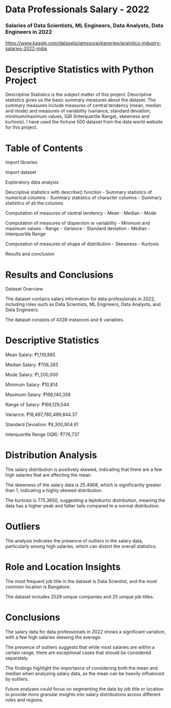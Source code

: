 # Data Professionals Salary - 2022
### Salaries of Data Scientists, ML Engineers, Data Analysts, Data Engineers in 2022

https://www.kaggle.com/datasets/iamsouravbanerjee/analytics-industry-salaries-2022-india

# Descriptive Statistics with Python Project
Descriptive Statistics is the subject matter of this project. Descriptive statistics gives us the basic summary measures about the dataset. The summary measures include measures of central tendency (mean, median and mode) and measures of variability (variance, standard deviation, minimum/maximum values, IQR (Interquartile Range), skewness and kurtosis). I have used the fortune 500 dataset from the data world website for this project.


# Table of Contents

Import libraries

Import dataset

Exploratory data analysis

Descriptive statistics with describe() function - Summary statistics of numerical columns - Summary statistics of character 
columns - Summary statistics of all the columns

Computation of measures of central tendency - Mean - Median - Mode

Computation of measures of dispersion or variability - Minimum and maximum values - Range - Variance - Standard deviation - Median - Interquartile Range

Computation of measures of shape of distribution - Skewness - Kurtosis

Results and conclusion

# Results and Conclusions

Dataset Overview

The dataset contains salary information for data professionals in 2022, including roles such as Data Scientists, ML Engineers, Data Analysts, and Data Engineers.

The dataset consists of 4339 instances and 6 variables.

# Descriptive Statistics

Mean Salary: ₹1,119,885

Median Salary: ₹706,283

Mode Salary: ₹1,200,000

Minimum Salary: ₹10,814

Maximum Salary: ₹166,140,358

Range of Salary: ₹166,129,544

Variance: ₹18,497,780,499,844.37

Standard Deviation: ₹4,300,904.61

Interquartile Range (IQR): ₹776,737

# Distribution Analysis

The salary distribution is positively skewed, indicating that there are a few high salaries that are affecting the mean.

The skewness of the salary data is 25.4968, which is significantly greater than 1, indicating a highly skewed distribution.

The kurtosis is 775.3650, suggesting a leptokurtic distribution, meaning the data has a higher peak and fatter tails compared to a normal distribution.

# Outliers

The analysis indicates the presence of outliers in the salary data, particularly among high salaries, which can distort the overall statistics.

# Role and Location Insights

The most frequent job title in the dataset is Data Scientist, and the most common location is Bangalore.

The dataset includes 2528 unique companies and 25 unique job titles.

# Conclusions

The salary data for data professionals in 2022 shows a significant variation, with a few high salaries skewing the average.

The presence of outliers suggests that while most salaries are within a certain range, there are exceptional cases that should be considered separately.

The findings highlight the importance of considering both the mean and median when analyzing salary data, as the mean can be heavily influenced by outliers.

Future analyses could focus on segmenting the data by job title or location to provide more granular insights into salary distributions across different roles and regions.
